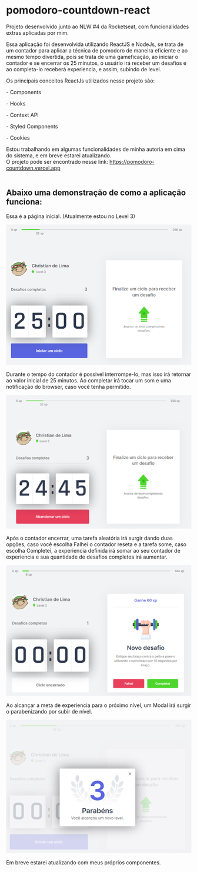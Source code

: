 # pomodoro-countdown-react
Projeto desenvolvido junto ao NLW #4 da Rocketseat, com funcionalidades extras aplicadas por mim.

Essa aplicação foi desenvolvida utilizando ReactJS e NodeJs, se trata de um contador para aplicar a técnica de pomodoro de maneira eficiente
e ao mesmo tempo divertida, pois se trata de uma gameficação, ao iniciar o contador e se encerrar os 25 minutos, o usuário irá receber
um desafios e ao completa-lo receberá experiencia, e assim, subindo de level.

Os principais conceitos ReactJs utilizados nesse projeto são:

<p>- Components</p>
<p>- Hooks</p>
<p>- Context API</p>
<p>- Styled Components</p>
<p>- Cookies</p>

Estou trabalhando em algumas funcionalidades de minha autoria em cima do sistema, e em breve estarei atualizando.
</br>
O projeto pode ser encontrado nesse link: https://pomodoro-countdown.vercel.app
</br>
</br>
## Abaixo uma demonstração de como a aplicação funciona:

Essa é a página inicial. (Atualmente estou no Level 3)

![alt text](https://github.com/Leizen/pomodoro-countdown-react/blob/main/main.png?raw=true)

Durante o tempo do contador é possivel interrompe-lo, mas isso irá retornar ao valor inicial de 25 minutos.
Ao completar irá tocar um som e uma notificação do browser, caso você tenha permitido.

![alt text](https://github.com/Leizen/pomodoro-countdown-react/blob/main/main2.png?raw=true)

Após o contador encerrar, uma tarefa aleatória irá surgir dando duas opções, caso você escolha Falhei o contador reseta e a tarefa some,
caso escolha Completei, a experiencia definida irá somar ao seu contador de experiencia e sua quantidade de desafios completos irá aumentar.

![alt text](https://github.com/Leizen/pomodoro-countdown-react/blob/main/main3.png?raw=true)

Ao alcançar a meta de experiencia para o próximo nível, um Modal irá surgir o parabenizando por subir de nível.

![alt text](https://github.com/Leizen/pomodoro-countdown-react/blob/main/main4.png?raw=true)

Em breve estarei atualizando com meus próprios componentes.
